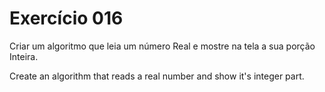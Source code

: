 # Exercício 016

Criar um algoritmo que leia um número Real e mostre na tela a sua porção Inteira.

Create an algorithm that reads a real number and show it's integer part.
